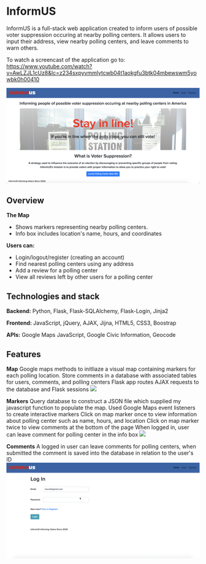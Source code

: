 # InformUS
InformUS is a full-stack web application created to inform users of possible voter suppression occuring at nearby polling centers. It allows users to input their address, view nearby polling centers, and leave comments to warn others. 

To watch a screencast of the application go to: 
https://www.youtube.com/watch?v=AwLZJL1cUz8&lc=z234sxpyvmmlytcwb04t1aokgfu3btk04mbewswm5yowbk0h00410

![](readme-imgs/homepage.png)

## Overview
**The Map**
* Shows markers representing nearby polling centers.
* Info box includes location's name, hours, and coordinates

**Users can:**
* Login/logout/register (creating an account)
* Find nearest polling centers using any address
* Add a review for a polling center
* View all reviews left by other users for a polling center

## Technologies and stack
**Backend:**
Python, Flask, Flask-SQLAlchemy, Flask-Login, Jinja2

**Frontend:**
JavaScript, jQuery, AJAX, Jijna, HTML5, CSS3, Boostrap

**APIs:**
Google Maps JavaScript, Google Civic Information, Geocode

## Features
**Map**
Google maps methods to initliaze a visual map containing markers for each polling location.
Store comments in a database with associated tables for users, comments, and polling centers
Flask app routes AJAX requests to the database and Flask sessions
![](/finalproject/readme-imgs/map.gif)

**Markers**
Query database to construct a JSON file which supplied my javascript function to populate the map. 
Used Google Maps event listeners to create interactive markers
Click on map marker once to view information about polling center such as name, hours, and location
Click on map marker twice to view comments at the bottom of the page
When logged in, user can leave comment for polling center in the info box 
![](/finalproject/readme-imgs/interactivemap.gif)

**Comments**
A logged in user can leave comments for polling centers, when submitted the comment is saved into the database in relation to the user's ID
![](readme-imgs/commentmap.gif)



